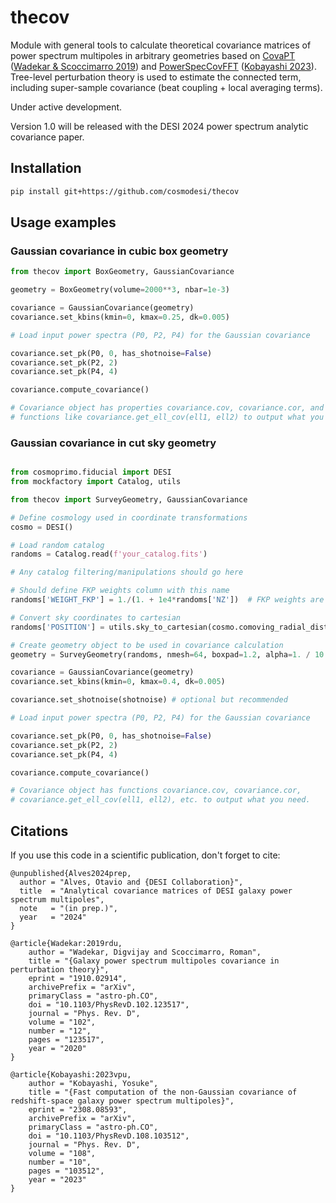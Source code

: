 # thecov

Module with general tools to calculate theoretical covariance matrices of power spectrum multipoles in arbitrary geometries based on [CovaPT](https://github.com/JayWadekar/CovaPT/) ([Wadekar & Scoccimarro 2019](http://arxiv.org/abs/1910.02914)) and [PowerSpecCovFFT](https://github.com/archaeo-pteryx/PowerSpecCovFFT) ([Kobayashi 2023](https://arxiv.org/abs/2308.08593)). Tree-level perturbation theory is used to estimate the connected term, including super-sample covariance (beat coupling + local averaging terms).

Under active development.

Version 1.0 will be released with the DESI 2024 power spectrum analytic covariance paper.

## Installation

```sh
pip install git+https://github.com/cosmodesi/thecov
```
## Usage examples

### Gaussian covariance in cubic box geometry

```python
from thecov import BoxGeometry, GaussianCovariance

geometry = BoxGeometry(volume=2000**3, nbar=1e-3)

covariance = GaussianCovariance(geometry)
covariance.set_kbins(kmin=0, kmax=0.25, dk=0.005)

# Load input power spectra (P0, P2, P4) for the Gaussian covariance

covariance.set_pk(P0, 0, has_shotnoise=False)
covariance.set_pk(P2, 2)
covariance.set_pk(P4, 4)

covariance.compute_covariance()

# Covariance object has properties covariance.cov, covariance.cor, and
# functions like covariance.get_ell_cov(ell1, ell2) to output what you need.
```

### Gaussian covariance in cut sky geometry

```python

from cosmoprimo.fiducial import DESI
from mockfactory import Catalog, utils

from thecov import SurveyGeometry, GaussianCovariance

# Define cosmology used in coordinate transformations
cosmo = DESI()

# Load random catalog
randoms = Catalog.read(f'your_catalog.fits')

# Any catalog filtering/manipulations should go here

# Should define FKP weights column with this name
randoms['WEIGHT_FKP'] = 1./(1. + 1e4*randoms['NZ'])  # FKP weights are optional

# Convert sky coordinates to cartesian
randoms['POSITION'] = utils.sky_to_cartesian(cosmo.comoving_radial_distance(randoms['Z']), randoms['RA'], randoms['DEC'], degree=Truee)

# Create geometry object to be used in covariance calculation
geometry = SurveyGeometry(randoms, nmesh=64, boxpad=1.2, alpha=1. / 10., kmodes_sampled=2000)

covariance = GaussianCovariance(geometry)
covariance.set_kbins(kmin=0, kmax=0.4, dk=0.005)

covariance.set_shotnoise(shotnoise) # optional but recommended

# Load input power spectra (P0, P2, P4) for the Gaussian covariance

covariance.set_pk(P0, 0, has_shotnoise=False)
covariance.set_pk(P2, 2)
covariance.set_pk(P4, 4)

covariance.compute_covariance()

# Covariance object has functions covariance.cov, covariance.cor,
# covariance.get_ell_cov(ell1, ell2), etc. to output what you need.
```

## Citations

If you use this code in a scientific publication, don't forget to cite:

```
@unpublished{Alves2024prep,
  author = "Alves, Otavio and {DESI Collaboration}",
  title  = "Analytical covariance matrices of DESI galaxy power spectrum multipoles",
  note   = "(in prep.)",
  year   = "2024"
}

@article{Wadekar:2019rdu,
    author = "Wadekar, Digvijay and Scoccimarro, Roman",
    title = "{Galaxy power spectrum multipoles covariance in perturbation theory}",
    eprint = "1910.02914",
    archivePrefix = "arXiv",
    primaryClass = "astro-ph.CO",
    doi = "10.1103/PhysRevD.102.123517",
    journal = "Phys. Rev. D",
    volume = "102",
    number = "12",
    pages = "123517",
    year = "2020"
}

@article{Kobayashi:2023vpu,
    author = "Kobayashi, Yosuke",
    title = "{Fast computation of the non-Gaussian covariance of redshift-space galaxy power spectrum multipoles}",
    eprint = "2308.08593",
    archivePrefix = "arXiv",
    primaryClass = "astro-ph.CO",
    doi = "10.1103/PhysRevD.108.103512",
    journal = "Phys. Rev. D",
    volume = "108",
    number = "10",
    pages = "103512",
    year = "2023"
}
```
